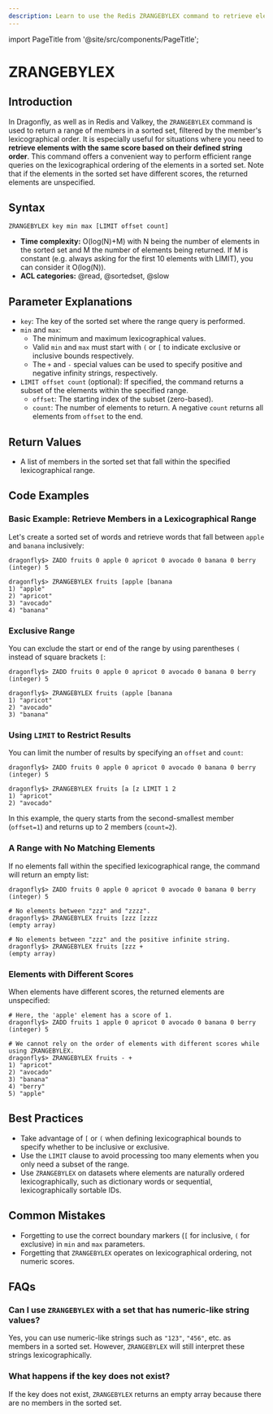 ```yaml
---
description: Learn to use the Redis ZRANGEBYLEX command to retrieve elements by their lexical range in a sorted set, plus expert tips beyond the official Redis docs.
---
```


import PageTitle from '@site/src/components/PageTitle';

# ZRANGEBYLEX

<PageTitle title="Redis ZRANGEBYLEX Explained (Better Than Official Docs)" />

## Introduction

In Dragonfly, as well as in Redis and Valkey, the `ZRANGEBYLEX` command is used to return a range of members in a sorted set, filtered by the member's lexicographical order.
It is especially useful for situations where you need to **retrieve elements with the same score based on their defined string order**.
This command offers a convenient way to perform efficient range queries on the lexicographical ordering of the elements in a sorted set.
Note that if the elements in the sorted set have different scores, the returned elements are unspecified.

## Syntax

```shell
ZRANGEBYLEX key min max [LIMIT offset count]
```

- **Time complexity:** O(log(N)+M) with N being the number of elements in the sorted set and M the number of elements being returned. If M is constant (e.g. always asking for the first 10 elements with LIMIT), you can consider it O(log(N)).
- **ACL categories:** @read, @sortedset, @slow

## Parameter Explanations

- `key`: The key of the sorted set where the range query is performed.
- `min` and `max`:
  - The minimum and maximum lexicographical values.
  - Valid `min` and `max` must start with `(` or `[` to indicate exclusive or inclusive bounds respectively.
  - The `+` and `-` special values can be used to specify positive and negative infinity strings, respectively.
- `LIMIT offset count` (optional): If specified, the command returns a subset of the elements within the specified range.
    - `offset`: The starting index of the subset (zero-based).
    - `count`: The number of elements to return. A negative `count` returns all elements from `offset` to the end.

## Return Values

- A list of members in the sorted set that fall within the specified lexicographical range.

## Code Examples

### Basic Example: Retrieve Members in a Lexicographical Range

Let's create a sorted set of words and retrieve words that fall between `apple` and `banana` inclusively:

```shell
dragonfly$> ZADD fruits 0 apple 0 apricot 0 avocado 0 banana 0 berry
(integer) 5

dragonfly$> ZRANGEBYLEX fruits [apple [banana
1) "apple"
2) "apricot"
3) "avocado"
4) "banana"
```

### Exclusive Range

You can exclude the start or end of the range by using parentheses `(` instead of square brackets `[`:

```shell
dragonfly$> ZADD fruits 0 apple 0 apricot 0 avocado 0 banana 0 berry
(integer) 5

dragonfly$> ZRANGEBYLEX fruits (apple [banana
1) "apricot"
2) "avocado"
3) "banana"
```

### Using `LIMIT` to Restrict Results

You can limit the number of results by specifying an `offset` and `count`:

```shell
dragonfly$> ZADD fruits 0 apple 0 apricot 0 avocado 0 banana 0 berry
(integer) 5

dragonfly$> ZRANGEBYLEX fruits [a [z LIMIT 1 2
1) "apricot"
2) "avocado"
```

In this example, the query starts from the second-smallest member (`offset=1`) and returns up to 2 members (`count=2`).

### A Range with No Matching Elements

If no elements fall within the specified lexicographical range, the command will return an empty list:

```shell
dragonfly$> ZADD fruits 0 apple 0 apricot 0 avocado 0 banana 0 berry
(integer) 5

# No elements between "zzz" and "zzzz".
dragonfly$> ZRANGEBYLEX fruits [zzz [zzzz
(empty array)

# No elements between "zzz" and the positive infinite string.
dragonfly$> ZRANGEBYLEX fruits [zzz +
(empty array)
```

### Elements with Different Scores

When elements have different scores, the returned elements are unspecified:

```shell
# Here, the 'apple' element has a score of 1.
dragonfly$> ZADD fruits 1 apple 0 apricot 0 avocado 0 banana 0 berry
(integer) 5

# We cannot rely on the order of elements with different scores while using ZRANGEBYLEX.
dragonfly$> ZRANGEBYLEX fruits - +
1) "apricot"
2) "avocado"
3) "banana"
4) "berry"
5) "apple"
```

## Best Practices

- Take advantage of `[` or `(` when defining lexicographical bounds to specify whether to be inclusive or exclusive.
- Use the `LIMIT` clause to avoid processing too many elements when you only need a subset of the range.
- Use `ZRANGEBYLEX` on datasets where elements are naturally ordered lexicographically, such as dictionary words or sequential, lexicographically sortable IDs.

## Common Mistakes

- Forgetting to use the correct boundary markers (`[` for inclusive, `(` for exclusive) in `min` and `max` parameters.
- Forgetting that `ZRANGEBYLEX` operates on lexicographical ordering, not numeric scores.

## FAQs

### Can I use `ZRANGEBYLEX` with a set that has numeric-like string values?

Yes, you can use numeric-like strings such as `"123"`, `"456"`, etc. as members in a sorted set.
However, `ZRANGEBYLEX` will still interpret these strings lexicographically.

### What happens if the key does not exist?

If the key does not exist, `ZRANGEBYLEX` returns an empty array because there are no members in the sorted set.

